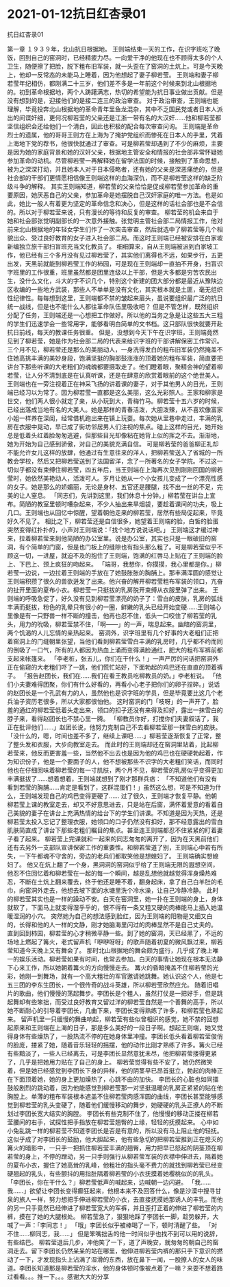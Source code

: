 # 2021-01-12抗日红杏录01



抗日红杏录01



第一章
１９３９年，北山抗日根据地。
王则端结束一天的工作，在识字班吃了晚饭，回到自己的窑洞时，已经精疲力尽。一向爱干净的他现在也不顾得太多的个人卫生，随便擦了把脸，脱下粗布旧军装，就一头歪在了窑洞的土炕上。可是今天晚上，他却一反常态的未能马上睡着，因为他想起了妻子柳若莹。
王则端和妻子柳若莹年纪相仿，都刚满二十三岁，他们差不多是一年前这个时候来到北山根据地的。初到革命根据地，两个人踌躇满志，热切的希望能为抗日事业做出贡献。但是没有想到的是，迎接他们的是接二连三的政治审查。
对于政治审查，王则端也能理解，毕竟投奔北山根据地的革命青年里鱼龙混杂，其中不乏国民党或者日本人派出的间谍奸细，更何况柳若莹的父亲还是江浙一带有名的大汉奸……他和柳若莹都坚信组织会还给他们一个清白，因此也积极的配合每次审查问询。
王则端是革命烈士的遗属，他的哥哥王则方在上海为了掩护党组织而惨死在日本人的手里，凭着上海地下党的荐书，他很快就通过了审查。可是柳若莹却遇到了不少的麻烦，主要是因为她的家庭背景和她的汉奸父亲，根据地主管安全和情报的社会部非常怀疑她参加革命的动机。尽管柳若莹一再解释她在留学法国的时候，接触到了革命思想，被为之深深打动，并且她本人对于日本侵略者，还有她的父亲是深恶痛绝的，但是社会部的干部们更情愿相信像王则端这样的血海深仇，而不是柳若莹这样的缺乏阶级斗争的解释。
其实王则端知道，柳若莹的父亲恰恰是促成柳若莹参加革命的重要原因，她厌恶自己的父亲，参加革命是她摆脱自己汉奸家庭的唯一方法。也是如此，她比一般人有着更为坚定的革命信念和决心，但是这样的话社会部也是不会信的。所以对于柳若莹来说，只有漫长的等待和反复的审查。
柳若莹的机会来自于她和社会部张觉明副部长的一次意外接触。张觉明主管社会部二局情报工作，他对前来北山根据地的年轻女学生们作了一次突击审查，然后就选中了柳若莹等几个相貌出众、受过良好教育的女子进入社会部二局。而这时王则端已经被安排在白家坡新编独立旅干部扫盲班充当文化教员了。
细细算来，自从王则端被派到白家坡工作，他已经有三个多月没有见过柳若莹了，其实他们离得也不远，如果步行，五更出发，天黑前就能到柳若莹工作的柿园，可是现在王则端却一直抽不开身，扫盲识字班里的工作很重，班里虽然都是团里连级以上干部，但是大多都是穷苦农民出生，没什么文化，斗大的字不识几个，特别这个新建的团大部分都是最近从豫陕边区收编的一些地方武装，那些人不单单是没有文化，其实根本就是土匪，毫无组织性纪律性。每每想到这里，王则端都不禁的皱起来眉头，虽说要组织最广泛的抗日统一战线，但是也不能什么人都往革命队伍里吸收吧？
但是不管怎样，既然组织分配了任务，王则端还是一心想把工作做好。所以他的当务之急是让这些五大三粗的学生们迅速学会一些常用字，能够看明白简单的文书档。这只部队很快就要开赴抗日前线，每天的教课任务很重。
但是，没想到今天下午在识字班，王则端竟然见到了柳若莹，她是作为社会部二局的代表来给识字班的干部讲解保密工作常识。
三个月不见，柳若莹还是那么的美丽动人，一身洗得发白的粗布旧军装仍然掩盖不住她高挑丰满的美妙身段，饱满坚挺的胸部鼓涨涨的顶着她的粗布军装，简直要把讲台下那些听课的大老粗们的魂魄都要摄取走了。他们瞪着眼，聚精会神的望着柳若莹，让人分不清到底是在认真听课，还是在肆意的欣赏着眼前的这个绝世美人。
王则端也在一旁注视着正在神采飞扬的讲着课的妻子，对于其他男人的目光，王则端已经习以为常了。因为柳若莹一直都是这么美丽，这么光彩照人。王家和柳家是世交，他们两人很小就定了亲，从小玩到大，青梅竹马。柳若莹十五六岁的时候，已经出落成当地有名的大美人。她是那样的青春活泼，大胆泼辣，从不喜欢像富家小姐一样养在深闺，经常借机跑出来在镇上玩耍。每次她从里巷中走过，丰满的乳房在衣服中晃动，早已成了街坊邻居男人们注视的焦点。碰上这样的目光，她开始总是低着头红着脸匆匆逃避，但那些目光却像粘在她背上似的挥之不去。渐渐地，她为开始为自己感到骄傲，对自己的美貌充满自信。
可是柳若莹的爸爸柳正礼却不能允许女儿这样的放肆，他通过有生意往来的洋人，把柳若莹送入了省城的一所教会学校，然后又把柳若莹送到了法国留洋，念了一所著名的女子学院。不过这一切似乎都没有束缚住柳若莹，四五年后，当王则端在上海再次见到刚刚回国的柳若莹时，她依然美艳动人，活泼可人。岁月让她从一个小女孩儿变成了一个漂亮性感的女子。她是那么的娇媚丽，无论是身材、五官还是腰腿，找不出一丝的不足，完美的让人窒息。
「同志们，先讲到这里，我们休息十分钟。」柳若莹在讲台上宣布。简陋的教室里顿时嘈杂起来，不少人抽出来旱烟袋，要趁着课间的功夫，吸上几口。王则端也从回忆中惊醒，望着朝他走来的柳若莹，居然有些局促起来，毕竟好久不见了。
相比之下，柳若莹还是自信很多，她望着王则端的脸，白皙的脸蛋突然变得红扑扑的，小声对王则端说：「找个地方说说话吧。」
王则端这才缓过神来，拉着柳若莹来到他简陋的办公室里。说是办公室，其实也只是一眼破旧的窑洞，有个简单的门窗，但是也门板上的缝隙也有指头那么粗了。可是柳若莹似乎不顾这一切，一进屋，就迫不及的抱住了王则端，饱满的红唇马上贴在了王则端的脸上、下巴上、颈上疯狂的吻起来。
「端哥，我想你，你摸摸，我心里都是你。」柳若莹一边说，一边拉着王则端的手放在了她鼓胀胀的胸脯上。那丰满浑圆的感觉让王则端积攒了很久的兽欲迸发了出来。他兴奋的解开柳若莹粗布军装的领口，亢奋的扯开里面的夏布小衣。柳若莹一只挺拔的乳房脱开束缚从衣服里弹了出来。
王则端的呼吸急促了，好久没有见到柳若莹漂亮的奶子了：雪白的皮肤，乳房的弧线丰满而挺拔，粉色的乳晕只有很小的一圈，鲜嫩的乳头已经开始变硬……王则端心里像是有一只野兽一样不断的撞击，他再也忍不住，低头一口咬住了柳若莹的乳头，用力的吮吸，柳若莹禁不住，「啊——」的一声，喘息起来。幽暗的窑洞里，两个饥渴的人儿忘情的亲热起来。
窑洞外，识字班里有几个好事的大老粗们正把着窑洞上的门缝朝里张望，当他们看到柳若莹雪白丰满的乳房时，几乎都不约而同的倒吸了一口气，所有的人都因为热血上涌而变得满脸通红，肥大的粗布军裤前都支起来帐篷来。
「李老桩，张五儿，你们在干什么！」一声严厉的问话把窑洞外正在偷窥的大老粗们吓了一跳，他们慌忙站好，下面勃起的鸡巴还在直直的顶着裤子。
「报告赵团长，我们在……我们在看王教员吃柳教员的奶。」李老桩说。
「他们小夫妻难得团聚，你们有什么好看的，再看小心老子把你们的卵子捏碎。」说话的赵团长是一个孔武有力的人，虽然他也是识字班的学员，但是毕竟要比这几个老兵油子资历老很多，所以大家都很怕他。
这时窑洞的门「吱呀」的一声开了，脸羞的通红的柳若莹低着头走出来，领口的扣子还没有来得及扣好，露出一抹雪白的脖子来，看得赵团长也不禁心里一腾。
「柳教员你好，打搅你们夫妻叙话了，我正在批评他们……」赵团长说，他努力克制自己不去看柳若莹那一抹雪白的皮肤。
「没什么的，嗯，时间也差不多了，继续上课吧……」柳若莹逐渐恢复了正常，整了整头发和衣服，大步向教室走去。
而此时的王则端却还在窑洞里站着，比起柳若莹来，他反而更害羞一些，当然他不出去也是因为他的鸡巴也在硬硬勃起着，作为知识份子，他是一个要面子的人，他不想被那些不识字的大老粗们笑话，而同时他也在仔细回味着柳若莹的每一寸肌肤，两个月不见，柳若莹的乳房似乎变得更加丰满挺拔了……想着想着，王则端就想到了刚才那群兵痞：
「不知道他们有没有看到若莹的胸脯……肯定是看到了，这群混蛋们！」虽然这么想，可是不知道为什么，王则端发现自己的鸡巴变得更硬了……
过了很久，王则端才恢复平静。他朝柳若莹上课的教室走去，却又不好意思进去，只是站在后窗，满怀着爱意的看着自己美貌的妻子在讲台上充满热情的给台下的学生们讲课。不知道是因为天热，还是柳若莹太投入忘记了整理衣服，她领口的口子仍然没有扣好，那不经意露出的雪白肌肤简直成了讲台下那些老粗们瞩目的焦点。甚至连王则端都忍不住紧紧的盯着妻子看了起来。
柳若莹上完课就和一起来的同志匆匆的离开了，因为在天黑前他们还有去另外一支部队宣讲保密工作的重要性。和柳若莹道了别，王则端心中若有所失，一下午都魂不守舍的，旁边的老兵们都取笑他是想媳妇了。
王则端确实想媳妇了。
他又在炕上翻了一个身，黑洞洞的窑洞似乎给了王则端无限的遐想空间，他忍不住回忆着和柳若莹在一起的每一个瞬间，越是乱想他就越觉得浑身燥热难忍，不断在土炕上翻来覆去，终于他还是睡不着，翻身起床，拿了自己白羊肚的毛巾，向窑洞外走去，他想去坡下面的水塘里洗个冷水澡，让自己冷静冷静。
此时的柳若莹其实也是一样的躁动不安。白天在窑洞里，她一扑在王则端的身上，身体就软了，下面马上就变得湿乎乎的，恨不得有一条又粗又硬的肉棒能马上插入她温暖湿润的小穴。
突然她为自己的想法感到脸红，因为王则端的阳物是又细又白的，长得和他的人一样的文静，刚才她脑海里闪过的肉棒显然不是自己丈夫的。
直到回到柿园，柳若莹的心才稍微平静一些。到了她的窑洞，天已经黑了，不远的场地上燃起了篝火，老式留声机「咿咿呀呀」的歌声随着初夏的微风飘过来，柳若莹知道今天晚上又有舞会了。
那时北山根据地的舞会颇为盛行，几乎成了晚上唯一的娱乐活动。柳若莹如果有时间，也常去参加。白天的事情让她现在根本无法静下心来工作，所以她朝着篝火的方向慢慢走去。
篝火的昏暗掩盖不住柳若莹的光彩，她刚一到舞场，就有一个高大粗壮的军官邀请她跳舞。她认识这个人，他是七五三团的李东生团长，一个很传奇的战斗英雄，所以柳若莹欣然应允。
随着旧唱片的歌曲，他们慢慢的荡起舞步。李团长是个粗人，虽然打仗是一把好手，但是跳起舞却有些笨拙，而受过良好教育又留过洋的柳若莹自然是一个善舞的高手，所以她不断耐心的引导着李团长，几曲下来，李团长变得熟练了许多，和柳若莹也熟起来。
留声机里一只缓慢的舞曲响起，柳若莹有些似曾相识的感觉，她不禁的回想起原来和王则端在上海的日子，那是多么美好的一段日子啊。想起王则端，她又觉得身体有些燥热了，一股热流不停的在她身体里冲撞。李团长低头看着柳若莹俊俏的脸庞，搂紧了她，随着音乐轻轻的摇摆，他的动作比刚才熟练了许多。篝火已经有些黯淡了，一些人已经离去，可是李团长显然意犹未尽，他把柳若莹搂得更紧了，几乎是把她用力贴在了自己的身上。
柳若莹觉得有些不安了，她仍然微笑着，但是她已经感觉到李团长下身的异样，他的阴茎早已昂首挺立，勃起的肉棒正在下面顶着她，她的身上更加燥热了，心跳不由的加快。
李团长的心脏也如同擂鼓般剧烈的跳动着，因为他能感觉到柳若莹那一对坚挺温暖的乳房正紧紧的贴在他胸膛上。单薄的粗布军装根本遮盖不住柳若莹肉感浑圆的曲线，李团长甚至能够感觉到柳若莹的乳头变硬了，随着他们缓慢移动的舞步，她硬硬的乳头正撩人的不断划过李团长宽大结实的胸膛。
李团长有些克制不住了，他慢慢的移动正搂在柳若莹腰间的右手，试探性把手指放在柳若莹翘臀的上缘，轻轻的抚摸起来。
心中如小兔乱跳一样的柳若莹不知道李团长是否是有意的，所以没有马上阻止他的轻抚。这似乎成了对李团长的鼓励，他大胆起来，他有些急切的把柳若莹推到正在熄灭的篝火的暗影中，一只手一把抓住柳若莹丰满的翘臀，用力把早已怒起的阴茎顶在柳若莹的身上，不停的蹭动，另一只手则强行从柳若莹军装的衣襟中伸进去，隔着她的夏布小衣，握住了她高耸的乳峰，他粗壮的指头毫不费力的就找到柳若莹已经变硬翘起的乳头，有些颤抖的用指肚隔着柳若莹的小衣抚摸着她樱桃似的的乳头。
「李团长，你在干什么？」柳若莹低声的喊起来，边喊朝一边闪避。
「我……我……」欲望让李团长变得癫狂起来，他根本来不及回答什么，像是沙漠中搜寻甘泉的旅人一样，努力想把手伸进柳若莹的小衣，去直接抚摸她那诱人的丰乳。而他的另一只手竟然已经伸进了柳若莹宽大的军裤，并且歪打正着的伸进了柳若莹的内裤，摸在了她的大腿根处。
柳若莹急了，狠狠地踩了李团长一脚，趁势躲开，大喊了一声：「李同志！」
「哦」李团长似乎被棒喝了一下，顿时清醒了些。
「对不住……柳同志，我……」
但是笨嘴拙舌的他一时间似乎也找不到可以用的说辞，有些结巴。
柳若莹退后几步，冲他笑了一下，道了声晚安，就匆匆的朝自己的窑洞走去。留下李团长仍然呆呆的站在哪里，他伸进柳若莹内裤的那只手下意识的撚动了一下，才发现指头上沾满了湿滑的东西，放在鼻下一闻，一股撩人的女人的味道。李团长知道那是柳若莹的淫水，他的身体顿时像被点着了一嘛？来耍不想着路过看看。。。推一下。。。感谢大大的分享


